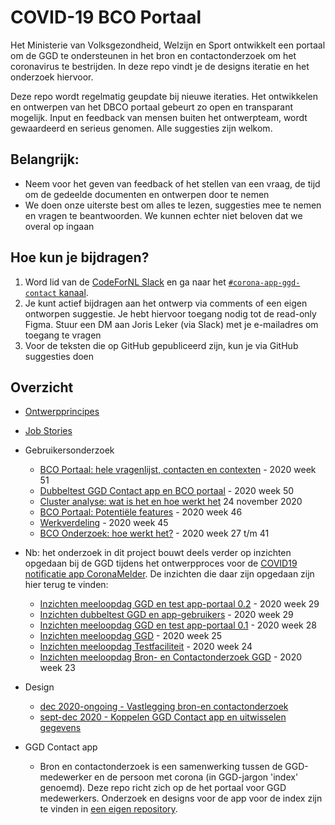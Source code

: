 # COVID-19 BCO Portaal

Het Ministerie van Volksgezondheid, Welzijn en Sport ontwikkelt een portaal om de GGD te ondersteunen in het bron en contactonderzoek om het coronavirus te bestrijden. In deze repo vindt je de designs iteratie en het onderzoek hiervoor. 

Deze repo wordt regelmatig geupdate bij nieuwe iteraties. Het ontwikkelen en ontwerpen van het DBCO portaal gebeurt zo open en transparant mogelijk. Input en feedback van mensen buiten het ontwerpteam, wordt gewaardeerd en serieus genomen. Alle suggesties zijn welkom.

## Belangrijk:
* Neem voor het geven van feedback of het stellen van een vraag, de tijd om de gedeelde documenten en ontwerpen door te nemen
* We doen onze uiterste best om alles te lezen, suggesties mee te nemen en vragen te beantwoorden. We kunnen echter niet beloven dat we overal op ingaan

## Hoe kun je bijdragen?

1. Word lid van de [CodeForNL Slack](https://doemee.codefor.nl/) en ga naar het [`#corona-app-ggd-contact` kanaal](https://codefornl.slack.com/archives/C01C25PP95L). 
2. Je kunt actief bijdragen aan het ontwerp via comments of een eigen ontworpen suggestie. Je hebt hiervoor toegang nodig tot de read-only Figma. Stuur een DM aan Joris Leker (via Slack) met je e-mailadres om toegang te vragen
3. Voor de teksten die op GitHub gepubliceerd zijn, kun je via GitHub suggesties doen

## Overzicht
* [Ontwerpprincipes](design-principles.md)
* [Job Stories](job-stories.md)

* Gebruikersonderzoek
  * [BCO Portaal: hele vragenlijst, contacten en contexten](https://corona.sticktailapp.com/study-share/NJUKfeXep212/bco-portal-gehele-vragenlijst-en-contacten-contexten-475/) - 2020 week 51
  * [Dubbeltest GGD Contact app en BCO portaal](https://corona.sticktailapp.com/study-share/OUfCTafrygA2/dubbeltest-ggdhn-app-en-portaal-374/) - 2020 week 50
  * [Cluster analyse: wat is het en hoe werkt het](https://corona.sticktailapp.com/study-share/pNLYKdCv8tHl/clusters-analyseren-wat-is-het-en-hoe-werkt-het-523/) 24 november 2020
  * [BCO Portaal: Potentiële features](https://corona.sticktailapp.com/study-share/cqmd7lMgsQ2h/bco-portal-future-features-702/) - 2020 week 46
  * [Werkverdeling](https://corona.sticktailapp.com/study-share/p48emdKhGZFY/werkverdeling-van-corona-cases-bij-ggd-en-703/) - 2020 week 45
  * [BCO Onderzoek: hoe werkt het?](https://corona.sticktailapp.com/study-share/CYT0s3wossBS/bco-onderzoek-hoe-werkt-het-655/) - 2020 week 27 t/m 41

* Nb: het onderzoek in dit project bouwt deels verder op inzichten opgedaan bij de GGD tijdens het ontwerpproces voor de [COVID19 notificatie app CoronaMelder](https://github.com/minvws/nl-covid19-notification-app-design/blob/master/README.md). De inzichten die daar zijn opgedaan zijn hier terug te vinden:
  * [Inzichten meeloopdag GGD en test app-portaal 0.2](http://corona.sticktailapp.com/study-share/z7FWobsVMbIe/meelopen-en-test-ggd-169/) - 2020 week 29
  * [Inzichten dubbeltest GGD en app-gebruikers](http://corona.sticktailapp.com/study-share/mgzWw55GdKxA/dubbeltest-app-app-portaal-115/) - 2020 week 29
  * [Inzichten meeloopdag GGD en test app-portaal 0.1](http://corona.sticktailapp.com/study-share/pJjR4djzQYWt/app-portaal-testen-bij-de-ggd-714/) - 2020 week 28
  * [Inzichten meeloopdag GGD](http://corona.sticktailapp.com/study-share/r5XRgcAehLpB/meeloopdag-ggd-330/) - 2020 week 25
  * [Inzichten meeloopdag Testfaciliteit](http://corona.sticktailapp.com/study-share/F29AF8mGiOUF/meelopen-in-testfaciliteit-644/) - 2020 week 24
  * [Inzichten meeloopdag Bron- en Contactonderzoek GGD](http://corona.sticktailapp.com/study-share/tHbLG3OXvq3H/meeloopdag-ggd-bron-en-contactonderzoek-804/) - 2020 week 23
  
* Design
  * [dec 2020-ongoing - Vastlegging bron-en contactonderzoek](https://www.figma.com/file/nCnjFaqPwSiDApGynoE9A6/?node-id=25%3A0)
  * [sept-dec 2020 - Koppelen GGD Contact app en uitwisselen gegevens](https://www.figma.com/file/nCnjFaqPwSiDApGynoE9A6/?node-id=25%3A0)

* GGD Contact app
  * Bron en contactonderzoek is een samenwerking tussen de GGD-medewerker en de persoon met corona (in GGD-jargon 'index' genoemd). Deze repo richt zich op de het portaal voor GGD medewerkers. Onderzoek en designs voor de app voor de index zijn te vinden in [een eigen repository](https://github.com/minvws/nl-covid19-dbco-app-design). 
